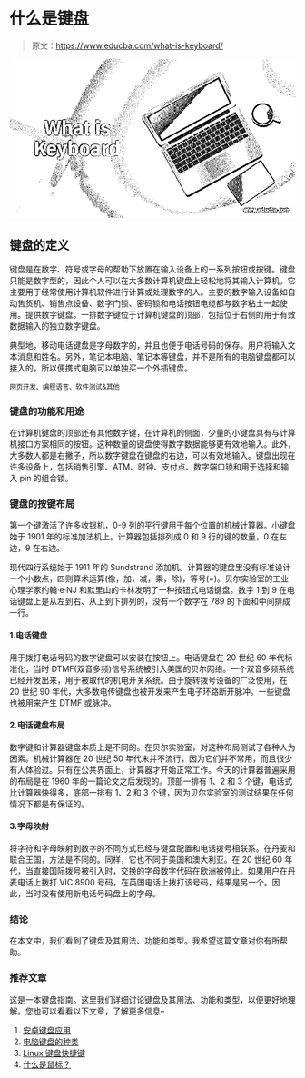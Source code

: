 # 什么是键盘

> 原文：<https://www.educba.com/what-is-keyboard/>

![What is Keyboard](img/9aa3cb99beb50a04333e4ebdac246b94.png)



## 键盘的定义

键盘是在数字、符号或字母的帮助下放置在输入设备上的一系列按钮或按键。键盘只能是数字型的，因此个人可以在大多数计算机键盘上轻松地将其输入计算机。它主要用于经常使用计算机软件进行计算或处理数字的人。主要的数字输入设备如自动售货机、销售点设备、数字门锁、密码锁和电话按钮电缆都与数字粘土一起使用。提供数字键盘。一排数字键位于计算机键盘的顶部，包括位于右侧的用于有效数据输入的独立数字键盘。

典型地，移动电话键盘是字母数字的，并且也便于电话号码的保存。用户将输入文本消息和姓名。另外，笔记本电脑、笔记本等键盘，并不是所有的电脑键盘都可以接入的，所以便携式电脑可以单独买一个外插键盘。

<small>网页开发、编程语言、软件测试&其他</small>

### 键盘的功能和用途

在计算机键盘的顶部还有其他数字键，在计算机的侧面，少量的小键盘具有与计算机接口方案相同的按钮。这种数量的键盘使得数字数据能够更有效地输入。此外，大多数人都是右撇子，所以数字键盘在键盘的右边，可以有效地输入。键盘出现在许多设备上，包括销售引擎、ATM、时钟、支付点、数字端口锁和用于选择和输入 pin 的组合锁。

### 键盘的按键布局

第一个键激活了许多收银机，0-9 列的平行键用于每个位置的机械计算器。小键盘始于 1901 年的标准加法机上。计算器包括排列成 0 和 9 行的键的数量，0 在左边，9 在右边。

现代四行系统始于 1911 年的 Sundstrand 添加机。计算器的键盘里没有标准设计一个小数点，四则算术运算(像，加，减，乘，除)，等号(=)。贝尔实验室的工业心理学家约翰·e·NJ 和默里山的卡林发明了一种按钮式电话键盘。数字 1 到 9 在电话键盘上是从左到右、从上到下排列的，没有一个数字在 789 的下面和中间排成一行。

#### 1.电话键盘

用于拨打电话号码的数字键盘可以安装在按钮上。电话键盘在 20 世纪 60 年代标准化，当时 DTMF(双音多频)信号系统被引入美国的贝尔网络。一个双音多频系统已经开发出来，用于被取代的机电开关系统。由于旋转拨号设备的广泛使用，在 20 世纪 90 年代，大多数电传键盘也被开发来产生电子环路断开脉冲。一些键盘也被用来产生 DTMF 或脉冲。

#### 2.电话键盘布局

数字键和计算器键盘本质上是不同的。在贝尔实验室，对这种布局测试了各种人为因素。机械计算器在 20 世纪 50 年代末并不流行，因为它们并不常用，而且很少有人体验过。只有在公共界面上，计算器才开始正常工作。今天的计算器普遍采用的布局是在 1960 年的一篇论文之后发现的。顶部一排有 1、2 和 3 个键，电话式比计算器快得多，底部一排有 1、2 和 3 个键，因为贝尔实验室的测试结果在任何情况下都是有保证的。

#### 3.字母映射

将字符和字母映射到数字的不同方式已经与键盘配置和电话拨号相联系。在丹麦和联合王国，方法是不同的。同样，它也不同于美国和澳大利亚。在 20 世纪 60 年代，当直接国际拨号被引入时，交换的字母数字代码在欧洲被停止。如果用户在丹麦电话上拨打 VIC 8900 号码，在英国电话上拨打该号码，结果是另一个。因此，当时没有使用新电话号码盘上的字母。

### 结论

在本文中，我们看到了键盘及其用法、功能和类型。我希望这篇文章对你有所帮助。

### 推荐文章

这是一本键盘指南。这里我们详细讨论键盘及其用法、功能和类型，以便更好地理解。您也可以看看以下文章，了解更多信息–

1.  [安卓键盘应用](https://www.educba.com/keyboard-apps-for-android/)
2.  [电脑键盘的种类](https://www.educba.com/types-of-computer-keyboard/)
3.  [Linux 键盘快捷键](https://www.educba.com/linux-keyboard-shortcuts/)
4.  [什么是鼠标？](https://www.educba.com/what-is-mouse/)





